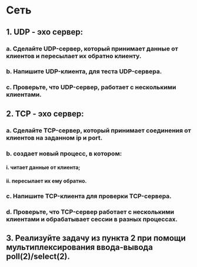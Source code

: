 # Сеть

## 1. UDP - эхо сервер:
### a. Сделайте UDP-сервер, который принимает данные от клиентов и пересылает их обратно клиенту.
### b. Напишите UDP-клиента, для теста UDP-сервера.
### c. Проверьте, что UDP-сервер, работает с несколькими клиентами.
## 2. ТСP - эхо сервер:
### a. Сделайте TCP-сервер, который принимает соединения от клиентов на заданном ip и port.
### b. создает новый процесс, в котором:
#### i. читает данные от клиента;
#### ii. пересылает их ему обратно.
### c. Напишите TCP-клиента для проверки TCP-сервера.
### d. Проверьте, что TCP-сервер работает с несколькими клиентами и обрабатывает сессии в разных процессах.
## 3. Реализуйте задачу из пункта 2 при помощи мультиплексирования ввода-вывода poll(2)/select(2).